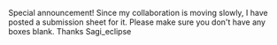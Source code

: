 Special announcement! Since my collaboration is moving slowly, I have posted a submission sheet for it. Please make sure you don't have any boxes blank.
Thanks
Sagi_eclipse 